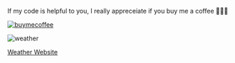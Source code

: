 If my code is helpful to you, I really appreceiate if you buy me a coffee 🙇🏻‍☕️ 

[![buymecoffee](https://user-images.githubusercontent.com/43441567/149409893-4e380e53-36df-4de6-b5c0-482f837ab4dc.gif)](https://www.buymeacoffee.com/erncncbk)

![weather](https://i.ibb.co/B21MntC/weather.png)

[Weather Website](https://eren-weather-application.herokuapp.com/)
